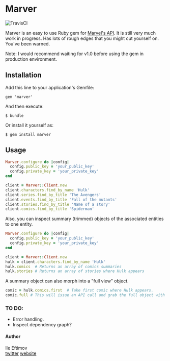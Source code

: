 Marver
======

![TravisCI](https://travis-ci.org/fteem/marver.svg?branch=master)

Marver is an easy to use Ruby gem for [Marvel's API](http://developer.marvel.com/).
It is still very much work in progress. Has lots of rough edges that you might cut yourself on. You've been warned.

Note: I would recommend waiting for v1.0 before using the gem in production environment.

## Installation

Add this line to your application's Gemfile:

    gem 'marver'

And then execute:

    $ bundle

Or install it yourself as:

    $ gem install marver

## Usage

```ruby
Marver.configure do |config|
  config.public_key = 'your_public_key'
  config.private_key = 'your_private_key'
end

client = Marver::Client.new
client.characters.find_by_name 'Hulk'
client.series.find_by_title 'The Avengers'
client.events.find_by_title 'Fall of the mutants'
client.stories.find_by_title 'Name of a story'
client.comics.find_by_title 'Spiderman'
```

Also, you can inspect summary (trimmed) objects of the associated entities to one entity.

```ruby
Marver.configure do |config|
  config.public_key = 'your_public_key'
  config.private_key = 'your_private_key'
end

client = Marver::Client.new
hulk = client.characters.find_by_name 'Hulk'
hulk.comics  # Returns an array of comics summaries
hulk.stories # Returns an array of stories where Hulk appears
```

A summary object can also morph into a "full view" object.

```ruby
comic = hulk.comics.first  # Take first comic where Hulk appears.
comic.full # This will issue an API call and grab the full object with all data for that comic.
```

### TO DO:
- Error handling.
- Inspect dependency graph?

#### Author
Ile Eftimov <br/>
[twitter](http://twitter.com/fteem)  [website](http://eftimov.net)